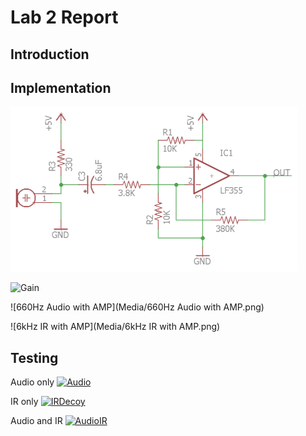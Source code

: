 # Lab 2 Report

## Introduction



## Implementation
![AmpSchematic](Media/AmpSchematic.PNG)


![Gain](Media/Gain.png)


![660Hz Audio with AMP](Media/660Hz Audio with AMP.png)


![6kHz IR with AMP](Media/6kHz IR with AMP.png)

## Testing
Audio only
[![Audio](http://img.youtube.com/vi/_ZcNHMHUNOg/0.jpg)](http://www.youtube.com/watch?v=_ZcNHMHUNOg)

IR only
[![IRDecoy](http://img.youtube.com/vi/bU6DcMbJmxA/0.jpg)](http://www.youtube.com/watch?v=bU6DcMbJmxA)

Audio and IR
[![AudioIR](http://img.youtube.com/vi/3XAn1rwMJDE/0.jpg)](http://www.youtube.com/watch?v=3XAn1rwMJDE)


